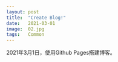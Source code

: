 ```yaml
---
layout: post
title:  "Create Blog!"
date:   2021-03-01
image:  02.jpg
tags:   Common
---
```

2021年3月1日，使用Github Pages搭建博客。
